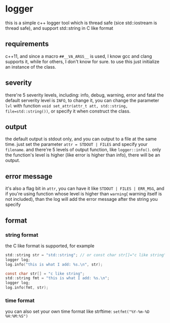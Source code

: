 # logger
this is a simple c++ logger tool which is thread safe (sice std::iostream is thread safe), and support std::string in C like format
## requirements
c++11, and since a macro `##__VA_ARGS__` is used, I know gcc and clang supports it, while for others, I don't know for sure.
to use this just initialize an instance of the class.
## severity
there're 5 severity levels, including: info, debug, warning, error and fatal
the default serverity level is `INFO`, to change it, you can change the parameter `lvl` with function `void set_attr(attr_t att, std::string, file=std::string())`, or specify it when construct the class.
## output
the default output is stdout
only, and you can output to a file at the same time. just set the parameter `attr = STDOUT | FILES` and specify your `filename`.
and there're 5 levels of output function, like `logger::info()`.
only the function's level is higher (like error is higher than info),
there will be an output.
## error message
it's also a flag bit in `attr`, you can have it like `STDOUT | FILES | ERR_MSG`, and if you're using function whose level is higher than `warning`( warning itself is not included), than the log will add the error message after the string you specify
## format
### string format
the C like format is supported, for example
``` c
std::string str = "std::string"; // or const char str[]="c like string";
logger log;
log.info("this is what I add: %s.\n", str);
```

``` c
const char str[] = "c like string";
std::string fmt = "this is what I add: %s.\n";
logger log;
log.info(fmt, str);
```
### time format
you can also set your own time format like strftime:
`setfmt("%Y-%m-%D %H:%M:%S")`
